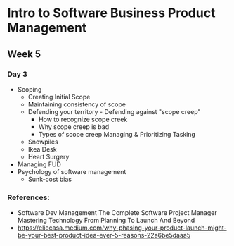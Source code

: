 # Intro to Software Business Product Management
## Week 5
### Day 3
* Scoping
	* Creating Initial Scope
	* Maintaining consistency of scope
	* Defending your territory - Defending against "scope creep"
		* How to recognize scope creek
		* Why scope creep is bad
		* Types of scope creep
Managing & Prioritizing Tasking
	* Snowpiles
	* Ikea Desk
	* Heart Surgery
* Managing FUD
* Psychology of software management
	* Sunk-cost bias
	
### References:
* Software Dev Management The Complete Software Project Manager Mastering Technology From Planning To Launch And Beyond
* https://eliecasa.medium.com/why-phasing-your-product-launch-might-be-your-best-product-idea-ever-5-reasons-22a6be5daaa5
